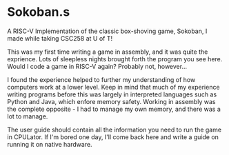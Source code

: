 # Sokoban.s
A RISC-V Implementation of the classic box-shoving game, Sokoban, I made while taking CSC258 at U of T!

This was my first time writing a game in assembly, and it was quite the exprience. Lots of sleepless nights brought forth the program you see here. 
Would I code a game in RISC-V again? Probably not, however... 

I found the experience helped to further my understanding of how computers work at a lower level. Keep in mind that much of my experience writing programs
before this was largely in interpreted languages such as Python and Java, which enfore memory safety. Working in assembly was the complete opposite - I had to manage
my own memory, and there was a lot to manage. 

The user guide should contain all the information you need to run the game in CPULator. If I'm bored one day, I'll come back here and write a guide on running it on native
hardware.

